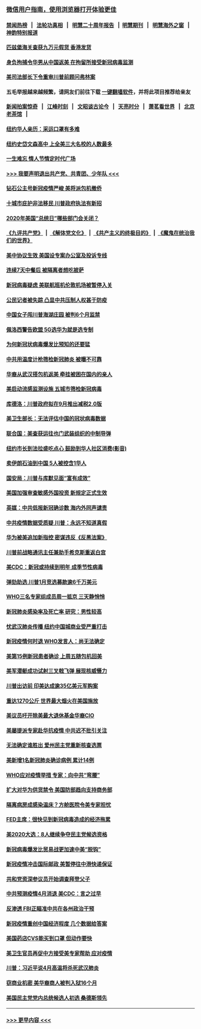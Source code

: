 ### [微信用户指南，使用浏览器打开体验更佳](https://github.com/gfw-breaker/banned-news1/blob/master/indexes/wechat-guide.md?t=0)
#### [禁闻热榜](热点新闻.md?t=0)  &nbsp;&nbsp;|&nbsp;&nbsp; [法轮功真相](https://github.com/gfw-breaker/truth/blob/master/README.md?t=0) &nbsp;&nbsp;|&nbsp;&nbsp; [明慧二十周年报告](https://github.com/gfw-breaker/mh-reports/blob/master/README.md?t=0) &nbsp;&nbsp;|&nbsp;&nbsp;[明慧期刊](https://github.com/gfw-breaker/mh-qikan) &nbsp;&nbsp;|&nbsp;&nbsp; [明慧海外之窗](https://github.com/gfw-breaker/mh-news/blob/master/README.md?t=0) &nbsp;&nbsp;|&nbsp;&nbsp; [神韵特别报道](https://github.com/gfw-breaker/mh-news/blob/master/shenyun.md?t=0)
#### [匹兹堡海关查获九万元假货 香港发货](../pages/nsc412/n11870716.md?t=02152102) 
#### [身负拘捕令华男从中国返美  在拘留所接受新冠病毒监测](../pages/nsc412/n11870710.md?t=02152102) 
#### [美司法部长下令重审川普前顾问弗林案](../pages/nsc412/n11870258.md?t=02152102) 
#### 五毛举报越来越频繁，请网友们前往下载 [一键翻墙软件](https://github.com/gfw-breaker/ssr-accounts)，并将此项目推荐给亲友
#### [新闻拍案惊奇](https://github.com/gfw-breaker/banned-news1/blob/master/pages/link4.md) &nbsp;&nbsp;|&nbsp;&nbsp; [江峰时刻](https://github.com/gfw-breaker/banned-news1/blob/master/pages/link4.md) &nbsp;&nbsp;|&nbsp;&nbsp; [文昭谈古论今](https://github.com/gfw-breaker/banned-news1/blob/master/pages/link4.md) &nbsp;&nbsp;|&nbsp;&nbsp; [天亮时分](https://github.com/gfw-breaker/banned-news1/blob/master/pages/link4.md) &nbsp;&nbsp;|&nbsp;&nbsp; [萧茗看世界](https://github.com/gfw-breaker/banned-news1/blob/master/pages/link4.md) &nbsp;&nbsp;|&nbsp;&nbsp; [北京老茶馆](https://github.com/gfw-breaker/banned-news1/blob/master/pages/link4.md) &nbsp;&nbsp;|&nbsp;&nbsp; 
#### [纽约华人亲历：采运口罩有多难](../pages/nsc412/n11870531.md?t=02152102) 
#### [纽约史岱文森高中  上全美三大名校的人数最多](../pages/nsc412/n11870557.md?t=02152102) 
#### [一生难忘 情人节情定时代广场](../pages/nsc412/n11870536.md?t=02152102) 
#### [>>> 我要声明退出共产党、共青团、少年队 <<<](https://github.com/begood0513/goodnews/blob/master/quit/letter.md) 
#### [钻石公主号新冠疫情严峻 美将派包机撤侨](../pages/nsc412/n11870505.md?t=02152102) 
#### [十城市庇护非法移民 川普政府执法有新招](../pages/nsc412/n11870410.md?t=02152102) 
#### [2020年美国“总统日”哪些部门会关闭？](../pages/nsc412/n11870148.md?t=02152102) 
#### [《九评共产党》](https://github.com/begood0513/9ping.md/blob/master/README.md) &nbsp;|&nbsp; [《解体党文化》](../../../../jtdwh.md/blob/master/README.md)  &nbsp;|&nbsp; [《共产主义的终极目的》](../../../../gczydzjmd.md/blob/master/README.md) &nbsp;|&nbsp; [《魔鬼在统治我们的世界》](../../../../mgztzwmdsj.md/blob/master/README.md) 
#### [美中协议生效 美国设专案办公室及投诉专线](../pages/nsc412/n11870266.md?t=02152102) 
#### [连续7天中餐后 被隔离者想吃披萨](../pages/nsc412/n11870243.md?t=02152102) 
#### [新冠病毒疑虑 美联航班机伦敦机场被暂停入关](../pages/nsc412/n11870015.md?t=02152102) 
#### [公民记者被失踪 凸显中共压制人权甚于防疫](../pages/nsc412/n11870042.md?t=02152102) 
#### [中国女子闯川普海湖庄园 被判6个月监禁](../pages/nsc412/n11869919.md?t=02152102) 
#### [佩洛西警告欧盟 5G选华为就是选专制](../pages/nsc412/n11869898.md?t=02152102) 
#### [为何新冠状病毒爆发比预知的还要猛](../pages/nsc412/n11869828.md?t=02152102) 
#### [中共用温度计枪筛检新冠肺炎 被曝不可靠](../pages/nsc412/n11869707.md?t=02152102) 
#### [华裔从武汉搭包机返美 牵挂被困在国内的亲人](../pages/nsc412/n11869711.md?t=02152102) 
#### [美启动流感监测设施 五城市筛检新冠病毒](../pages/nsc412/n11869689.md?t=02152102) 
#### [库德洛：川普政府拟在9月推出减税2.0版](../pages/nsc412/n11869627.md?t=02152102) 
#### [美卫生部长：无法评估中国的冠状病毒数据](../pages/nsc412/n11869301.md?t=02152102) 
#### [联合国：美查获运往也门武装组织的中制导弹](../pages/nsc412/n11868677.md?t=02152102) 
#### [纽约市长到法拉盛吃点心  鼓励到华人社区消费(影音)](../pages/nsc412/n11868197.md?t=02152102) 
#### [卖伊朗石油到中国  5人被控含1华人](../pages/nsc412/n11867988.md?t=02152102) 
#### [国安局：川普与库默见面“富有成效”](../pages/nsc412/n11867976.md?t=02152102) 
#### [美国加强审查敏感外国投资 新规定正式生效](../pages/nsc412/n11868041.md?t=02152102) 
#### [英媒：中共低报新冠确诊数 海内外同声谴责](../pages/nsc412/n11867421.md?t=02152102) 
#### [中共疫情数据受质疑 川普：永远不知道真假](../pages/nsc412/n11867195.md?t=02152102) 
#### [华为被美追加新指控 密谋违反《反黑法案》](../pages/nsc412/n11867191.md?t=02152102) 
#### [川普前战略通讯主任兼助手希克斯重返白宫](../pages/nsc412/n11867104.md?t=02152102) 
#### [美CDC：新冠或持续到明年 成季节性病毒](../pages/nsc412/n11867279.md?t=02152102) 
#### [弹劾助选 川普1月竞选募款逾6千万美元](../pages/nsc412/n11866950.md?t=02152102) 
#### [WHO三名专家组成员周一抵京 三天静悄悄](../pages/nsc412/n11866947.md?t=02152102) 
#### [新冠肺炎感染率及死亡率 研究：男性较高](../pages/nsc412/n11866956.md?t=02152102) 
#### [忧武汉肺炎传播 纽约中国城商业受严重打击](../pages/nsc412/n11866902.md?t=02152102) 
#### [新冠疫情何时退 WHO发言人：尚无法确定](../pages/nsc412/n11866864.md?t=02152102) 
#### [美第15例新冠患者确诊 上周五随包机回美](../pages/nsc412/n11866852.md?t=02152102) 
#### [美军潜艇成功试射三叉戟飞弹 展现核威慑力](../pages/nsc412/n11866046.md?t=02152102) 
#### [川普出访前 印美达成逾35亿美元军购案](../pages/nsc412/n11865444.md?t=02152102) 
#### [重达1270公斤 世界最大烟火在美国施放](../pages/nsc412/n11865198.md?t=02152102) 
#### [美议员吁开除美最大退休基金华裔CIO](../pages/nsc412/n11865230.md?t=02152102) 
#### [美屡提派专家赴华抗疫情 中共迟不批引关注](../pages/nsc412/n11864719.md?t=02152102) 
#### [无法确定谁胜出 爱州民主党重新核查选票](../pages/nsc412/n11864830.md?t=02152102) 
#### [美新增1名新冠肺炎确诊病例 累计14例](../pages/nsc412/n11864893.md?t=02152102) 
#### [WHO应对疫情举措 专家：向中共“弯腰”](../pages/nsc412/n11864727.md?t=02152102) 
#### [扩大对华为供货禁令 美国防部趋向支持商务部](../pages/nsc412/n11864773.md?t=02152102) 
#### [隔离病房成感染温床？方舱医院令美专家担忧](../pages/nsc412/n11864575.md?t=02152102) 
#### [FED主席：很快见到新冠病毒造成的经济拖累](../pages/nsc412/n11864507.md?t=02152102) 
#### [美2020大选：8人继续争夺民主党候选资格](../pages/nsc412/n11864327.md?t=02152102) 
#### [新冠病毒爆发比贸易战更加速中美“脱钩”](../pages/nsc412/n11864470.md?t=02152102) 
#### [新冠疫情冲击国际邮政 美暂停往中港快递保证](../pages/nsc412/n11864207.md?t=02152102) 
#### [共和党资深参议员开始调查拜登父子](../pages/nsc412/n11863984.md?t=02152102) 
#### [中共预测疫情4月消退 美CDC：言之过早](../pages/nsc412/n11864310.md?t=02152102) 
#### [反渗透 FBI正瞄准中共在各州政治干预](../pages/nsc412/n11864300.md?t=02152102) 
#### [新冠疫情重创中国经济程度 几个数据给答案](../pages/nsc412/n11864203.md?t=02152102) 
#### [美国药店CVS能买到口罩 但动作要快](../pages/nsc412/n11862438.md?t=02152102) 
#### [美卫生官员再促中方接受美专家帮助 应对疫情](../pages/nsc412/n11864043.md?t=02152102) 
#### [川普：习近平说4月高温将杀死武汉肺炎](../pages/nsc412/n11860814.md?t=02152102) 
#### [窃商业机密 美华裔商人被判入狱16个月](../pages/nsc412/n11863911.md?t=02152102) 
#### [美国民主党党内总统候选人初选 桑德斯领先](../pages/nsc412/n11863475.md?t=02152102) 

----
#### [ >>> 更早内容 <<< ](../indexes/nsc412-earlier.md)
